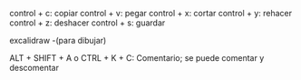 

control + c: copiar
control + v: pegar
control + x: cortar
control + y: rehacer
control + z: deshacer
control + s: guardar

excalidraw -(para dibujar)

ALT + SHIFT + A o CTRL + K + C: Comentario; se puede comentar y descomentar
